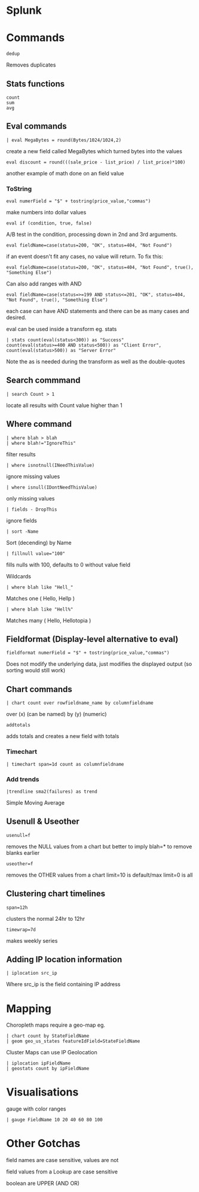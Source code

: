 # Splunk

# Commands
~~~
dedup
~~~
Removes duplicates

## Stats functions
~~~
count
sum
avg
~~~

## Eval commands
~~~
| eval MegaBytes = round(Bytes/1024/1024,2)
~~~
create a new field called MegaBytes which turned bytes into the values

~~~
eval discount = round(((sale_price - list_price) / list_price)*100)
~~~
another example of math done on an field value

### ToString
~~~
eval numerField = "$" + tostring(price_value,"commas")
~~~
make numbers into dollar values

~~~
eval if (condition, true, false)
~~~
A/B test in the condition, processing down in 2nd and 3rd arguments.

~~~
eval fieldName=case(status=200, "OK", status=404, "Not Found")
~~~
if an event doesn't fit any cases, no value will return. To fix this:

~~~
eval fieldName=case(status=200, "OK", status=404, "Not Found", true(), "Something Else")
~~~
Can also add ranges with AND

~~~
eval fieldName=case(status=>=199 AND status<=201, "OK", status=404, "Not Found", true(), "Something Else")
~~~
each case can have AND statements and there can be as many cases and desired.

eval can be used inside a transform eg. stats
~~~
| stats count(eval(status<300)) as "Success"
count(eval(status>=400 AND status<500)) as "Client Error",
count(eval(status>500)) as "Server Error"
~~~
Note the as is needed during the transform as well as the double-quotes

## Search commmand
~~~
| search Count > 1
~~~
locate all results with Count value higher than 1

## Where command
~~~
| where blah > blah
| where blah!="IgnoreThis"
~~~
filter results

~~~
| where isnotnull(INeedThisValue)
~~~
ignore missing values

~~~
| where isnull(IDontNeedThisValue)
~~~
only missing values

~~~
| fields - DropThis
~~~~
ignore fields 

~~~
| sort -Name
~~~
Sort (decending) by Name

~~~
| fillnull value="100"
~~~
fills nulls with 100, defaults to 0 without value field

Wildcards
~~~
| where blah like "Hell_"
~~~
Matches one ( Hello, Hellp )
~~~
| where blah like "Hell%"
~~~
Matches many ( Hello, Hellotopia )

## Fieldformat (Display-level alternative to eval)
~~~
fieldformat numerField = "$" + tostring(price_value,"commas")
~~~
Does not modify the underlying data, just modifies the displayed output (so sorting would still work)

## Chart commands
~~~
| chart count over rowfieldname_name by columnfieldname
~~~
over (x) (can be named)
by (y) (numeric)

~~~
addtotals
~~~
adds totals and creates a new field with totals

### Timechart
~~~
| timechart span=1d count as columnfieldname
~~~

### Add trends
~~~
|trendline sma2(failures) as trend
~~~
Simple Moving Average

## Usenull & Useother
~~~
usenull=f 
~~~
removes the NULL values from a chart
but better to imply blah=* to remove blanks earlier
~~~
useother=f  
~~~
removes the OTHER values from a chart
limit=10 is default/max limit=0 is all 

## Clustering chart timelines
~~~
span=12h
~~~
clusters the normal 24hr to 12hr

~~~
timewrap=7d
~~~
makes weekly series

## Adding IP location information
~~~
| iplocation src_ip
~~~
Where src_ip is the field containing IP address

# Mapping
Choropleth maps require a geo-map eg.
~~~
| chart count by StateFieldName
| geom geo_us_states featureIdField=StateFieldName
~~~

Cluster Maps can use IP Geolocation
~~~
| iplocation ipFieldName
| geostats count by ipFieldName
~~~

# Visualisations
gauge with color ranges
~~~
| gauge FieldName 10 20 40 60 80 100
~~~

# Other Gotchas
field names are case sensitive, values are not

field values from a Lookup are case sensitive

boolean are  UPPER (AND OR)
